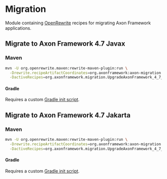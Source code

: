 # Migration
Module containing [OpenRewrite](https://docs.openrewrite.org/) recipes for migrating Axon Framework applications.

## Migrate to Axon Framework 4.7 Javax
### Maven
```bash
mvn -U org.openrewrite.maven:rewrite-maven-plugin:run \
  -Drewrite.recipeArtifactCoordinates=org.axonframework:axon-migration:LATEST \
  -DactiveRecipes=org.axonframework.migration.UpgradeAxonFramework_4_7_Javax
```

#### Gradle
Requires a custom [Gradle init script](https://docs.openrewrite.org/running-recipes/running-rewrite-on-a-gradle-project-without-modifying-the-build).

## Migrate to Axon Framework 4.7 Jakarta
### Maven
```bash
mvn -U org.openrewrite.maven:rewrite-maven-plugin:run \
  -Drewrite.recipeArtifactCoordinates=org.axonframework:axon-migration:LATEST \
  -DactiveRecipes=org.axonframework.migration.UpgradeAxonFramework_4_7_Jakarta
```

#### Gradle
Requires a custom [Gradle init script](https://docs.openrewrite.org/running-recipes/running-rewrite-on-a-gradle-project-without-modifying-the-build).
